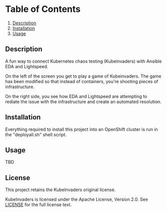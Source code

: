 # Table of Contents

1. [Description](#Description)
2. [Installation](#Installation)
3. [Usage](#Usage)


## Description

A fun way to connect Kubernetes chaos testing (Kubeinvaders) with Ansible EDA and Lightspeed.

On the left of the screen you get to play a game of Kubeinvaders.  The game has been modified so that instead of containers, you're shooting pieces of infrastructure.

On the right side, you see how EDA and Lightspeed are attempting to rediate the issue with the infrastructure and create an automated resolution.


## Installation

Everything required to install this project into an OpenShift cluster is run in the "deployall.sh" shell script.


## Usage

TBD

## License

This project retains the KubeInvaders original license.

KubeInvaders is licensed under the Apache License, Version 2.0. See [LICENSE](./LICENSE) for the full license text.
